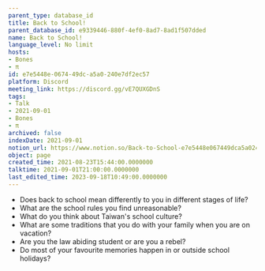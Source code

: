 ```yaml
---
parent_type: database_id
title: Back to School!
parent_database_id: e9339446-880f-4ef0-8ad7-8ad1f507dded
name: Back to School!
language_level: No limit
hosts:
- Bones
- π
id: e7e5448e-0674-49dc-a5a0-240e7df2ec57
platform: Discord
meeting_link: https://discord.gg/vE7QUXGDnS
tags:
- Talk
- 2021-09-01
- Bones
- π
archived: false
indexDate: 2021-09-01
notion_url: https://www.notion.so/Back-to-School-e7e5448e067449dca5a0240e7df2ec57
object: page
created_time: 2021-08-23T15:44:00.0000000
talktime: 2021-09-01T21:00:00.0000000
last_edited_time: 2023-09-18T10:49:00.0000000
---
```


   - Does back to school mean differently to you in different stages of life?
   - What are the school rules you find unreasonable?
   - What do you think about Taiwan's school culture?
   - What are some traditions that you do with your family when you are on vacation?
   - Are you the law abiding student or are you a rebel?
   - Do most of your favourite memories happen in or outside school holidays?








